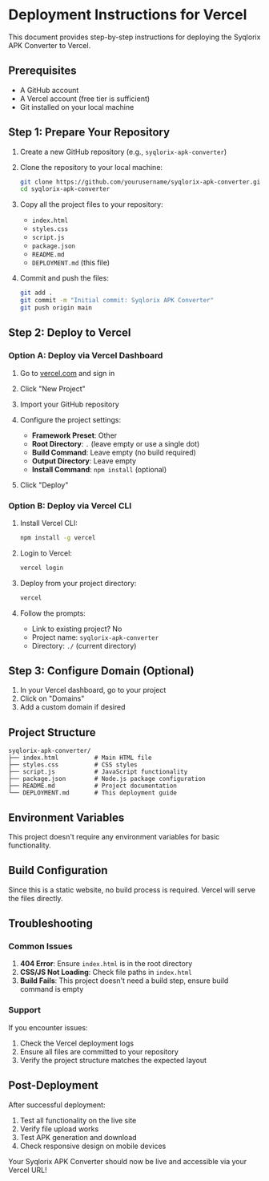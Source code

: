 # Deployment Instructions for Vercel

This document provides step-by-step instructions for deploying the Syqlorix APK Converter to Vercel.

## Prerequisites

- A GitHub account
- A Vercel account (free tier is sufficient)
- Git installed on your local machine

## Step 1: Prepare Your Repository

1. Create a new GitHub repository (e.g., `syqlorix-apk-converter`)
2. Clone the repository to your local machine:
   ```bash
   git clone https://github.com/yourusername/syqlorix-apk-converter.git
   cd syqlorix-apk-converter
   ```

3. Copy all the project files to your repository:
   - `index.html`
   - `styles.css`
   - `script.js`
   - `package.json`
   - `README.md`
   - `DEPLOYMENT.md` (this file)

4. Commit and push the files:
   ```bash
   git add .
   git commit -m "Initial commit: Syqlorix APK Converter"
   git push origin main
   ```

## Step 2: Deploy to Vercel

### Option A: Deploy via Vercel Dashboard

1. Go to [vercel.com](https://vercel.com) and sign in
2. Click "New Project"
3. Import your GitHub repository
4. Configure the project settings:
   - **Framework Preset**: Other
   - **Root Directory**: `.` (leave empty or use a single dot)
   - **Build Command**: Leave empty (no build required)
   - **Output Directory**: Leave empty
   - **Install Command**: `npm install` (optional)

5. Click "Deploy"

### Option B: Deploy via Vercel CLI

1. Install Vercel CLI:
   ```bash
   npm install -g vercel
   ```

2. Login to Vercel:
   ```bash
   vercel login
   ```

3. Deploy from your project directory:
   ```bash
   vercel
   ```

4. Follow the prompts:
   - Link to existing project? No
   - Project name: `syqlorix-apk-converter`
   - Directory: `./` (current directory)

## Step 3: Configure Domain (Optional)

1. In your Vercel dashboard, go to your project
2. Click on "Domains"
3. Add a custom domain if desired

## Project Structure

```
syqlorix-apk-converter/
├── index.html          # Main HTML file
├── styles.css          # CSS styles
├── script.js           # JavaScript functionality
├── package.json        # Node.js package configuration
├── README.md           # Project documentation
└── DEPLOYMENT.md       # This deployment guide
```

## Environment Variables

This project doesn't require any environment variables for basic functionality.

## Build Configuration

Since this is a static website, no build process is required. Vercel will serve the files directly.

## Troubleshooting

### Common Issues

1. **404 Error**: Ensure `index.html` is in the root directory
2. **CSS/JS Not Loading**: Check file paths in `index.html`
3. **Build Fails**: This project doesn't need a build step, ensure build command is empty

### Support

If you encounter issues:
1. Check the Vercel deployment logs
2. Ensure all files are committed to your repository
3. Verify the project structure matches the expected layout

## Post-Deployment

After successful deployment:
1. Test all functionality on the live site
2. Verify file upload works
3. Test APK generation and download
4. Check responsive design on mobile devices

Your Syqlorix APK Converter should now be live and accessible via your Vercel URL!

